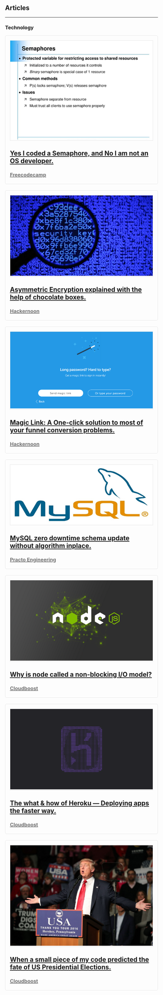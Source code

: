 ## Articles

---

### Technology

<div style="padding: 15px; border: 1px solid rgba(230, 230, 230, 1); border-radius: 5px">
<a href="https://medium.com/free-code-camp/yes-i-coded-a-semaphore-and-no-i-am-not-an-os-developer-c721650e1887" target="_blank">
  <div style="border: 1px solid rgba(230, 230, 230, 1)">
  <img src="images/semaphore.jpeg?raw=true" style="height: inherit">
  </div>
  <div style="margin-top: 15px;">
    <h2 style="margin-bottom: 4px">Yes I coded a Semaphore, and No I am not an OS developer.</h2>
    <h3 style="color: rgba(117, 117, 117, 1); margin-bottom: 5px">Freecodecamp</h3>
  </div>
</a>
</div>

<div style="padding: 15px; border: 1px solid rgba(230, 230, 230, 1); border-radius: 5px; margin-top: 20px">
<a href="https://medium.com/hackernoon/asymmetric-encryption-explained-using-chocolate-boxes-5a329ea6813e" target="_blank">
  <div style="border: 1px solid rgba(230, 230, 230, 1)">
  <img src="images/encryption.jpeg?raw=true" style="height: inherit">
  </div>
  <div style="margin-top: 15px;">
    <h2 style="margin-bottom: 4px">Asymmetric Encryption explained with the help of chocolate boxes.</h2>
    <h3 style="color: rgba(117, 117, 117, 1); margin-bottom: 5px">Hackernoon</h3>
  </div>
</a>
</div>

<div style="padding: 15px; border: 1px solid rgba(230, 230, 230, 1); border-radius: 5px; margin-top: 20px">
<a href="https://medium.com/hackernoon/magic-links-d680d410f8f7" target="_blank">
  <div style="border: 1px solid rgba(230, 230, 230, 1)">
  <img src="images/magic_link.png?raw=true" style="height: inherit">
  </div>
  <div style="margin-top: 15px;">
    <h2 style="margin-bottom: 4px">Magic Link: A One-click solution to most of your funnel conversion problems.</h2>
    <h3 style="color: rgba(117, 117, 117, 1); margin-bottom: 5px">Hackernoon</h3>
  </div>
</a>
</div>

<div style="padding: 15px; border: 1px solid rgba(230, 230, 230, 1); border-radius: 5px; margin-top: 20px">
<a href="https://medium.com/practo-engineering/mysql-zero-downtime-schema-update-without-algorithm-inplace-fd427ec5b681" target="_blank">
  <div style="border: 1px solid rgba(230, 230, 230, 1)">
  <img src="images/mysql.jpeg?raw=true" style="height: inherit">
  </div>
  <div style="margin-top: 15px;">
    <h2 style="margin-bottom: 4px">MySQL zero downtime schema update without algorithm inplace.</h2>
    <h3 style="color: rgba(117, 117, 117, 1); margin-bottom: 5px">Practo Engineering</h3>
  </div>
</a>
</div>

<div style="padding: 15px; border: 1px solid rgba(230, 230, 230, 1); border-radius: 5px; margin-top: 20px">
<a href="https://blog.cloudboost.io/why-is-node-called-a-non-blocking-i-o-model-eb639063bc14" target="_blank">
  <div style="border: 1px solid rgba(230, 230, 230, 1)">
  <img src="images/node.png?raw=true" style="height: inherit">
  </div>
  <div style="margin-top: 15px;">
    <h2 style="margin-bottom: 4px">Why is node called a non-blocking I/O model?</h2>
    <h3 style="color: rgba(117, 117, 117, 1); margin-bottom: 5px">Cloudboost</h3>
  </div>
</a>
</div>

<div style="padding: 15px; border: 1px solid rgba(230, 230, 230, 1); border-radius: 5px; margin-top: 20px">
<a href="https://blog.cloudboost.io/the-what-how-of-heroku-deploying-apps-the-faster-way-5bcb29e699e8" target="_blank">
  <div style="border: 1px solid rgba(230, 230, 230, 1)">
  <img src="images/heroku.png?raw=true" style="height: inherit">
  </div>
  <div style="margin-top: 15px;">
    <h2 style="margin-bottom: 4px">The what & how of Heroku — Deploying apps the faster way.</h2>
    <h3 style="color: rgba(117, 117, 117, 1); margin-bottom: 5px">Cloudboost</h3>
  </div>
</a>
</div>

<div style="padding: 15px; border: 1px solid rgba(230, 230, 230, 1); border-radius: 5px; margin-top: 20px">
<a href="https://medium.com/hackernoon/when-a-small-piece-of-my-code-predicted-the-fate-of-us-presidential-elections-e6f2a0cced4a" target="_blank">
  <div style="border: 1px solid rgba(230, 230, 230, 1)">
  <img src="images/sentiment_analysis.jpeg?raw=true" style="height: inherit">
  </div>
  <div style="margin-top: 15px;">
    <h2 style="margin-bottom: 4px">When a small piece of my code predicted the fate of US Presidential Elections.</h2>
    <h3 style="color: rgba(117, 117, 117, 1); margin-bottom: 5px">Cloudboost</h3>
  </div>
</a>
</div>
